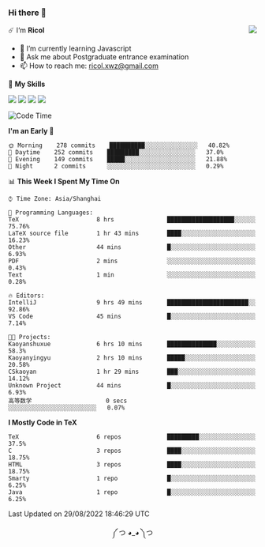 ### Hi there 👋

<a href="#">
  <img align="right" src="https://github-readme-stats.vercel.app/api?username=Ricolxwz&count_private=true&show_icons=true&theme=prussian" />
</a>

☄️ I‘m **Ricol**

- 🌱 I’m currently learning Javascript
- 💬 Ask me about Postgraduate entrance examination
- 📫 How to reach me: ricol.xwz@gmail.com

🌟 **My Skills**

![](https://img.shields.io/badge/-Git-000000?style=flat-square&logo=git&logoColor=fff)
![](https://img.shields.io/badge/-C-3e74a2?style=flat-square&logo=C&logoColor=fff)
![](https://img.shields.io/badge/-Python-4fc08d?style=flat-square&logo=python&logoColor=fff)
![](https://img.shields.io/badge/-java-ffa500?style=flat-square&logo=java&logoColor=fff)

<!--START_SECTION:waka-->
![Code Time](http://img.shields.io/badge/Code%20Time-275%20hrs%204%20mins-blue)

**I'm an Early 🐤** 

```text
🌞 Morning    278 commits    ██████████░░░░░░░░░░░░░░░   40.82% 
🌆 Daytime    252 commits    █████████░░░░░░░░░░░░░░░░   37.0% 
🌃 Evening    149 commits    █████░░░░░░░░░░░░░░░░░░░░   21.88% 
🌙 Night      2 commits      ░░░░░░░░░░░░░░░░░░░░░░░░░   0.29%

```


📊 **This Week I Spent My Time On** 

```text
⌚︎ Time Zone: Asia/Shanghai

💬 Programming Languages: 
TeX                      8 hrs               ███████████████████░░░░░░   75.76% 
LaTeX source file        1 hr 43 mins        ████░░░░░░░░░░░░░░░░░░░░░   16.23% 
Other                    44 mins             █░░░░░░░░░░░░░░░░░░░░░░░░   6.93% 
PDF                      2 mins              ░░░░░░░░░░░░░░░░░░░░░░░░░   0.43% 
Text                     1 min               ░░░░░░░░░░░░░░░░░░░░░░░░░   0.28%

🔥 Editors: 
IntelliJ                 9 hrs 49 mins       ███████████████████████░░   92.86% 
VS Code                  45 mins             █░░░░░░░░░░░░░░░░░░░░░░░░   7.14%

🐱‍💻 Projects: 
Kaoyanshuxue             6 hrs 10 mins       ██████████████░░░░░░░░░░░   58.3% 
Kaoyanyingyu             2 hrs 10 mins       █████░░░░░░░░░░░░░░░░░░░░   20.58% 
CSkaoyan                 1 hr 29 mins        ███░░░░░░░░░░░░░░░░░░░░░░   14.12% 
Unknown Project          44 mins             █░░░░░░░░░░░░░░░░░░░░░░░░   6.93% 
高等数学                     0 secs              ░░░░░░░░░░░░░░░░░░░░░░░░░   0.07%

```

**I Mostly Code in TeX** 

```text
TeX                      6 repos             █████████░░░░░░░░░░░░░░░░   37.5% 
C                        3 repos             ████░░░░░░░░░░░░░░░░░░░░░   18.75% 
HTML                     3 repos             ████░░░░░░░░░░░░░░░░░░░░░   18.75% 
Smarty                   1 repo              █░░░░░░░░░░░░░░░░░░░░░░░░   6.25% 
Java                     1 repo              █░░░░░░░░░░░░░░░░░░░░░░░░   6.25%

```



 Last Updated on 29/08/2022 18:46:29 UTC
<!--END_SECTION:waka-->

<div align="center">
༼ つ ◕_◕ ༽つ
</div>
